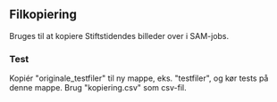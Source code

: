 ## Filkopiering
Bruges til at kopiere Stiftstidendes billeder over i SAM-jobs.

### Test
Kopiér "originale_testfiler" til ny mappe, eks. "testfiler", og kør tests på denne mappe. Brug "kopiering.csv" som csv-fil.